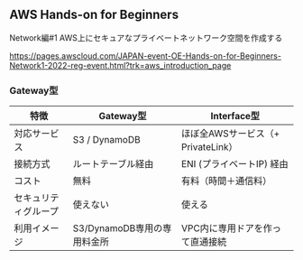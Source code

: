 ## AWS Hands-on for Beginners
Network編#1 AWS上にセキュアなプライベートネットワーク空間を作成する


https://pages.awscloud.com/JAPAN-event-OE-Hands-on-for-Beginners-Network1-2022-reg-event.html?trk=aws_introduction_page



### Gateway型
| 特徴         | Gateway型            | Interface型                |
| ---------- | ------------------- | ------------------------- |
| 対応サービス     | S3 / DynamoDB       | ほぼ全AWSサービス（+ PrivateLink） |
| 接続方式       | ルートテーブル経由           | ENI (プライベートIP) 経由         |
| コスト        | 無料                  | 有料（時間＋通信料）                |
| セキュリティグループ | 使えない                | 使える                       |
| 利用イメージ     | S3/DynamoDB専用の専用料金所 | VPC内に専用ドアを作って直通接続         |

